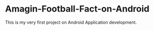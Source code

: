 # Amagin-Football-Fact-on-Android
This is my very first project on Android Application development. 
